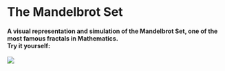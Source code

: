 # The Mandelbrot Set
**A visual representation and simulation of the Mandelbrot Set, one of the most famous fractals in Mathematics.**\
**Try it yourself:**
<br></br>
![](https://upload.wikimedia.org/wikipedia/commons/thumb/2/21/Mandel_zoom_00_mandelbrot_set.jpg/800px-Mandel_zoom_00_mandelbrot_set.jpg)
